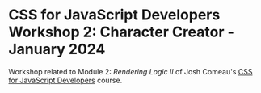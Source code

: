 # CSS for JavaScript Developers Workshop 2: Character Creator - January 2024

Workshop related to Module 2: _Rendering Logic II_ of Josh Comeau's [CSS for JavaScript Developers](https://courses.joshwcomeau.com/css-for-js) course.